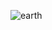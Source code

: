 ![earth](https://timgsa.baidu.com/timg?image&quality=80&size=b9999_10000&sec=1545221521674&di=e076355ad3f262e1013ad1dc9c177643&imgtype=0&src=http%3A%2F%2Fpic147.nipic.com%2Ffile%2F20171120%2F7259105_100009992406_2.jpg)

